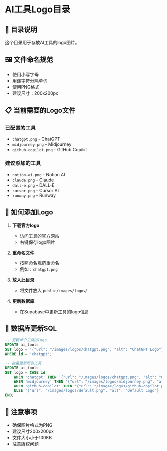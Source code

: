 # AI工具Logo目录

## 📁 目录说明

这个目录用于存放AI工具的logo图片。

## 🖼️ 文件命名规范

- 使用小写字母
- 用连字符分隔单词
- 使用PNG格式
- 建议尺寸：200x200px

## 📋 当前需要的Logo文件

### 已配置的工具
- `chatgpt.png` - ChatGPT
- `midjourney.png` - Midjourney  
- `github-copilot.png` - GitHub Copilot

### 建议添加的工具
- `notion-ai.png` - Notion AI
- `claude.png` - Claude
- `dall-e.png` - DALL-E
- `cursor.png` - Cursor AI
- `runway.png` - Runway

## 🎯 如何添加Logo

1. **下载官方logo**
   - 访问工具的官方网站
   - 右键保存logo图片

2. **重命名文件**
   - 按照命名规范重命名
   - 例如：`chatgpt.png`

3. **放入此目录**
   - 将文件放入 `public/images/logos/`

4. **更新数据库**
   - 在Supabase中更新工具的logo信息

## 🔧 数据库更新SQL

```sql
-- 更新单个工具的logo
UPDATE ai_tools 
SET logo = '{"url": "/images/logos/chatgpt.png", "alt": "ChatGPT Logo"}'
WHERE id = 'chatgpt';

-- 批量更新所有工具
UPDATE ai_tools 
SET logo = CASE id
    WHEN 'chatgpt' THEN '{"url": "/images/logos/chatgpt.png", "alt": "ChatGPT Logo"}'
    WHEN 'midjourney' THEN '{"url": "/images/logos/midjourney.png", "alt": "Midjourney Logo"}'
    WHEN 'github-copilot' THEN '{"url": "/images/logos/github-copilot.png", "alt": "GitHub Copilot Logo"}'
    ELSE '{"url": "/images/logos/default.png", "alt": "Default Logo"}'
END;
```

## 🚨 注意事项

- 确保图片格式为PNG
- 建议尺寸200x200px
- 文件大小小于100KB
- 注意版权问题 